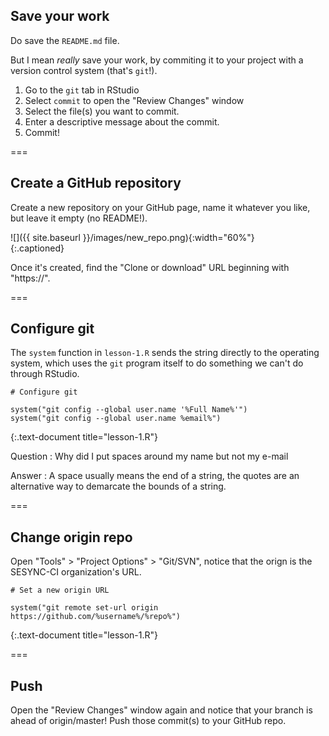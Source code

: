 ---
---

## Save your work

Do save the `README.md` file.

But I mean *really* save your work, by commiting it to your project with a version control system (that's `git`!).

1. Go to the `git` tab in RStudio
1. Select `commit` to open the "Review Changes" window
1. Select the file(s) you want to commit.
1. Enter a descriptive message about the commit.
1. Commit!

===

## Create a GitHub repository

Create a new repository on your GitHub page, name it whatever you like, but leave it empty (no README!).

![]({{ site.baseurl }}/images/new_repo.png){:width="60%"}  
{:.captioned}

Once it's created, find the "Clone or download" URL beginning with "https://".

===

## Configure git

The `system` function in `lesson-1.R` sends the string directly to the operating system, which uses the `git` program itself to do something we can't do through RStudio. 

~~~
# Configure git

system("git config --global user.name '%Full Name%'")
system("git config --global user.name %email%")
~~~
{:.text-document title="lesson-1.R"}

Question
: Why did I put spaces around my name but not my e-mail

Answer
: A space usually means the end of a string, the quotes are an alternative way to demarcate the bounds of a string.

===

## Change origin repo

Open "Tools" > "Project Options" > "Git/SVN", notice that the orign is the SESYNC-CI organization's URL.

~~~
# Set a new origin URL

system("git remote set-url origin https://github.com/%username%/%repo%")
~~~
{:.text-document title="lesson-1.R"}

===

## Push

Open the "Review Changes" window again and notice that your branch is ahead of origin/master! Push those commit(s) to your GitHub repo.
